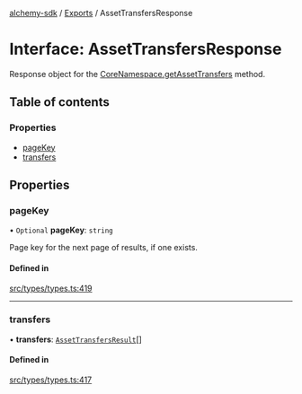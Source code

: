 [alchemy-sdk](../README.md) / [Exports](../modules.md) / AssetTransfersResponse

# Interface: AssetTransfersResponse

Response object for the [CoreNamespace.getAssetTransfers](../classes/CoreNamespace.md#getassettransfers) method.

## Table of contents

### Properties

- [pageKey](AssetTransfersResponse.md#pagekey)
- [transfers](AssetTransfersResponse.md#transfers)

## Properties

### pageKey

• `Optional` **pageKey**: `string`

Page key for the next page of results, if one exists.

#### Defined in

[src/types/types.ts:419](https://github.com/alchemyplatform/alchemy-sdk-js/blob/432c999/src/types/types.ts#L419)

___

### transfers

• **transfers**: [`AssetTransfersResult`](AssetTransfersResult.md)[]

#### Defined in

[src/types/types.ts:417](https://github.com/alchemyplatform/alchemy-sdk-js/blob/432c999/src/types/types.ts#L417)
